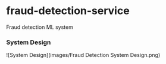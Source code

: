# fraud-detection-service

Fraud detection ML system

### System Design

![System Design](images/Fraud Detection System Design.png)
